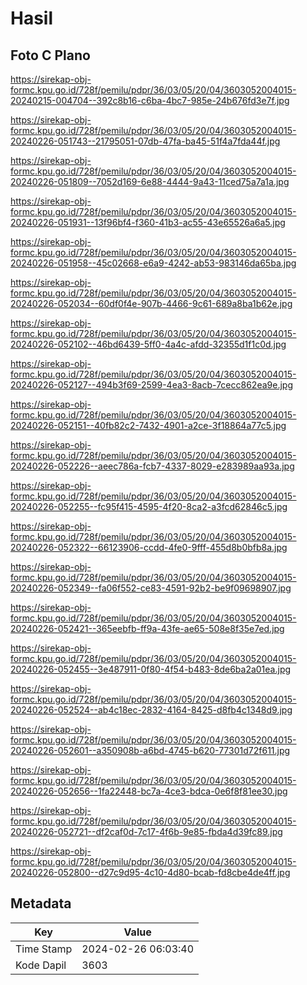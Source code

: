 # Hasil

## Foto C Plano

https://sirekap-obj-formc.kpu.go.id/728f/pemilu/pdpr/36/03/05/20/04/3603052004015-20240215-004704--392c8b16-c6ba-4bc7-985e-24b676fd3e7f.jpg

https://sirekap-obj-formc.kpu.go.id/728f/pemilu/pdpr/36/03/05/20/04/3603052004015-20240226-051743--21795051-07db-47fa-ba45-51f4a7fda44f.jpg

https://sirekap-obj-formc.kpu.go.id/728f/pemilu/pdpr/36/03/05/20/04/3603052004015-20240226-051809--7052d169-6e88-4444-9a43-11ced75a7a1a.jpg

https://sirekap-obj-formc.kpu.go.id/728f/pemilu/pdpr/36/03/05/20/04/3603052004015-20240226-051931--13f96bf4-f360-41b3-ac55-43e65526a6a5.jpg

https://sirekap-obj-formc.kpu.go.id/728f/pemilu/pdpr/36/03/05/20/04/3603052004015-20240226-051958--45c02668-e6a9-4242-ab53-983146da65ba.jpg

https://sirekap-obj-formc.kpu.go.id/728f/pemilu/pdpr/36/03/05/20/04/3603052004015-20240226-052034--60df0f4e-907b-4466-9c61-689a8ba1b62e.jpg

https://sirekap-obj-formc.kpu.go.id/728f/pemilu/pdpr/36/03/05/20/04/3603052004015-20240226-052102--46bd6439-5ff0-4a4c-afdd-32355d1f1c0d.jpg

https://sirekap-obj-formc.kpu.go.id/728f/pemilu/pdpr/36/03/05/20/04/3603052004015-20240226-052127--494b3f69-2599-4ea3-8acb-7cecc862ea9e.jpg

https://sirekap-obj-formc.kpu.go.id/728f/pemilu/pdpr/36/03/05/20/04/3603052004015-20240226-052151--40fb82c2-7432-4901-a2ce-3f18864a77c5.jpg

https://sirekap-obj-formc.kpu.go.id/728f/pemilu/pdpr/36/03/05/20/04/3603052004015-20240226-052226--aeec786a-fcb7-4337-8029-e283989aa93a.jpg

https://sirekap-obj-formc.kpu.go.id/728f/pemilu/pdpr/36/03/05/20/04/3603052004015-20240226-052255--fc95f415-4595-4f20-8ca2-a3fcd62846c5.jpg

https://sirekap-obj-formc.kpu.go.id/728f/pemilu/pdpr/36/03/05/20/04/3603052004015-20240226-052322--66123906-ccdd-4fe0-9fff-455d8b0bfb8a.jpg

https://sirekap-obj-formc.kpu.go.id/728f/pemilu/pdpr/36/03/05/20/04/3603052004015-20240226-052349--fa06f552-ce83-4591-92b2-be9f09698907.jpg

https://sirekap-obj-formc.kpu.go.id/728f/pemilu/pdpr/36/03/05/20/04/3603052004015-20240226-052421--365eebfb-ff9a-43fe-ae65-508e8f35e7ed.jpg

https://sirekap-obj-formc.kpu.go.id/728f/pemilu/pdpr/36/03/05/20/04/3603052004015-20240226-052455--3e487911-0f80-4f54-b483-8de6ba2a01ea.jpg

https://sirekap-obj-formc.kpu.go.id/728f/pemilu/pdpr/36/03/05/20/04/3603052004015-20240226-052524--ab4c18ec-2832-4164-8425-d8fb4c1348d9.jpg

https://sirekap-obj-formc.kpu.go.id/728f/pemilu/pdpr/36/03/05/20/04/3603052004015-20240226-052601--a350908b-a6bd-4745-b620-77301d72f611.jpg

https://sirekap-obj-formc.kpu.go.id/728f/pemilu/pdpr/36/03/05/20/04/3603052004015-20240226-052656--1fa22448-bc7a-4ce3-bdca-0e6f8f81ee30.jpg

https://sirekap-obj-formc.kpu.go.id/728f/pemilu/pdpr/36/03/05/20/04/3603052004015-20240226-052721--df2caf0d-7c17-4f6b-9e85-fbda4d39fc89.jpg

https://sirekap-obj-formc.kpu.go.id/728f/pemilu/pdpr/36/03/05/20/04/3603052004015-20240226-052800--d27c9d95-4c10-4d80-bcab-fd8cbe4de4ff.jpg


## Metadata

| Key        | Value               |
| ---------- | ------------------- |
| Time Stamp | 2024-02-26 06:03:40 |
| Kode Dapil | 3603                |




